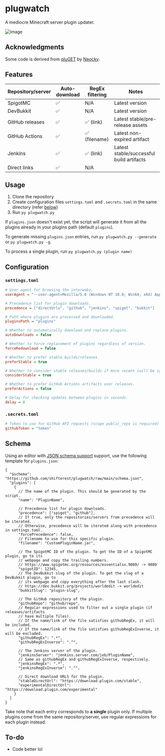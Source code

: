 # plugwatch

A mediocre Minecraft server plugin updater.

![image](https://user-images.githubusercontent.com/86647101/173960483-3441b095-71d0-489d-8d3f-51eb3f506d47.png)

## Acknowledgments

Some code is derived from [pluGET](https://github.com/Neocky/pluGET) by [Neocky](https://github.com/Neocky).

## Features

| Repository/server | Auto-download | RegEx filtering | Notes                                    |
| ----------------- | ------------- | --------------- | ---------------------------------------- |
| SpigotMC          | ✅            | N/A             | Latest version                           |
| DevBukkit         | ✅            | N/A             | Latest version                           |
| GitHub releases   | ✅            | ✅ (link)       | Latest stable/pre-release assets         |
| GitHub Actions    | ✅            | ✅ (filename)   | Latest non-expired artifact              |
| Jenkins           | ✅            | ✅ (link)       | Latest stable/successful build artifacts |
| Direct links      | ✅            | N/A             |

## Usage

1. Clone the repository
2. Create configuration files `settings.toml` and `.secrets.toml` in the same directory (refer [below](#configuration))
3. Run `py plugwatch.py`

If `plugins.json` doesn't exist yet, the script will generate it from all the plugins already in your plugins path (default `plugins`).

To generate missing `plugins.json` entries, run `py plugwatch.py --generate` or `py plugwatch.py -g`.

To process a single plugin, run `py plugwatch.py (plugin name)`

## Configuration

### `settings.toml`

```ini
# User agent for browsing the interwebz.
userAgent = "--user-agent=Mozilla/5.0 (Windows NT 10.0; Win64; x64) AppleWebKit/537.36 (KHTML, like Gecko) Chrome/102.0.5005.63 Safari/537.36"

# Precedence list for plugin downloads.
precedence = ["directUrls", "github", "jenkins", "spigot", "bukkit"]

# Path where plugins are processed and downloaded.
pluginsPath = "plugins"

# Whether to automatically download and replace plugins.
autoDownloads = false

# Whether to force replacement of plugins regardless of version.
forceRedownload = false

# Whether to prefer stable builds/releases.
preferStable = true

# Whether to consider stable releases/builds if more recent (will be ignored if preferStable is true).
considerStable = true

# Whether to prefer GitHub Actions artifacts over releases.
preferActions = false

# Delay for checking updates between plugins in seconds.
delay = 0
```

### `.secrets.toml`

```ini
# Token to use for GitHub API requests (scope public_repo is required)
githubToken = "token"
```

## Schema

Using an editor with [JSON schema support](https://json-schema.org/implementations.html#editors) support, use the following template for `plugins.json`:

```jsonc
{
  "$schema": "https://github.com/shifterest/plugwatch/raw/main/schema.json",
  "plugins": [
    {
      // The name of the plugin. This should be generated by the script.
      "name": "PluginName",

      // Precedence list for plugin downloads.
      "precedence": ["spigot", "github"],
      // If true, only the repositories/servers from precedence will be iterated.
      // Otherwise, precedence will be iterated along with precedence in settings.toml.
      "forcePrecedence": false,
      // Filename to use for this specific plugin.
      "filename": "CustomPluginName.jar",

      // The SpigotMC ID of the plugin. To get the ID of a SpigotMC plugin, go to its
      // webpage and copy the trailing numbers.
      // https://www.spigotmc.org/resources/essentialsx.9089/ -> 9089
      "spigotID": 12345,
      // The DevBukkit slug of the plugin. To get the slug of a DevBukkit plugin, go to
      // its webpage and copy everything after the last slash.
      // https://dev.bukkit.org/projects/worldedit -> worldedit
      "bukkitSlug": "plugin-slug",

      // The GitHub repository of the plugin.
      "githubRepo": "github/repo",
      // Regular expressions used to filter out a single plugin (if releases/artifacts
      // have multiple files).
      // If the name/link of the file satisfies githubRegEx, it will be included.
      // If the name/link of the file satisfies githubRegExInverse, it will be excluded.
      "githubRegEx": ".*",
      "githubRegExInverse": ".^",

      // The Jenkins server of the plugin.
      "jenkinsServer": "jenkins.server.com/job/PluginName",
      // Same as githubRegEx and githubRegExInverse, respectively.
      "jenkinsRegEx": ".*",
      "jenkinsRegExInverse": ".^",

      // Direct download URLS for the plugin.
      "stableDirectUrl": "https://download.plugin.com/stable",
      "experimentalDirectUrl": "https://download.plugin.com/experimental"
    }
  ]
}
```

Take note that each entry corresponds to **a single** plugin only. If multiple plugins come from the same repository/server, use regular expressions for each plugin instead.

## To-do

- Code better lol
